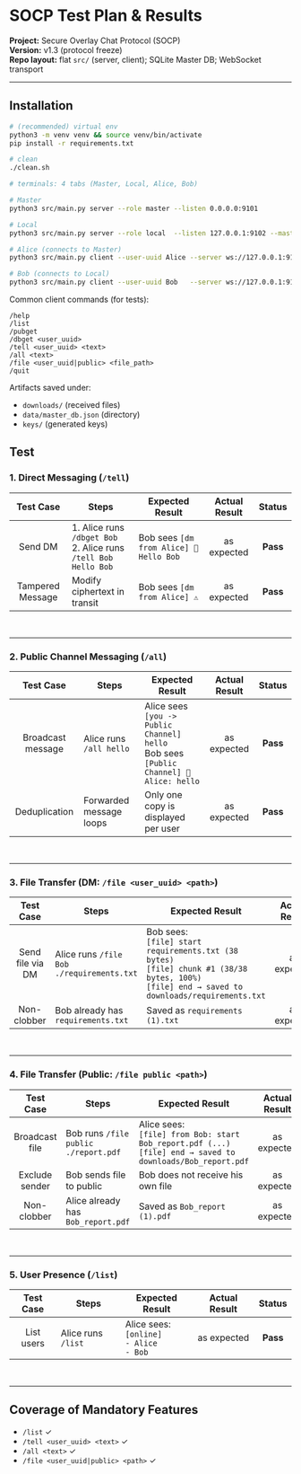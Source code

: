 # SOCP Test Plan & Results

**Project:** Secure Overlay Chat Protocol (SOCP)\
**Version:** v1.3 (protocol freeze)\
**Repo layout:** flat `src/` (server, client); SQLite Master DB; WebSocket transport

---

## Installation

``` bash
# (recommended) virtual env
python3 -m venv venv && source venv/bin/activate
pip install -r requirements.txt

# clean
./clean.sh

# terminals: 4 tabs (Master, Local, Alice, Bob)

# Master
python3 src/main.py server --role master --listen 0.0.0.0:9101

# Local
python3 src/main.py server --role local  --listen 127.0.0.1:9102 --master-url ws://127.0.0.1:9101

# Alice (connects to Master)
python3 src/main.py client --user-uuid Alice --server ws://127.0.0.1:9101

# Bob (connects to Local)
python3 src/main.py client --user-uuid Bob   --server ws://127.0.0.1:9102
```

Common client commands (for tests):
```
/help
/list
/pubget
/dbget <user_uuid>
/tell <user_uuid> <text>
/all <text>
/file <user_uuid|public> <file_path>
/quit
```
Artifacts saved under: 
- `downloads/` (received files) 
- `data/master_db.json` (directory) 
- `keys/` (generated keys)


## Test

### 1. Direct Messaging (`/tell`)

<table>
  <thead>
    <tr>
      <th style="text-align:center;">Test Case</th>
      <th style="text-align:center;">Steps</th>
      <th style="text-align:center;">Expected Result</th>
      <th style="text-align:center;">Actual Result</th>
      <th style="text-align:center;">Status</th>
    </tr>
  </thead>
  <tbody>
    <tr>
      <td style="text-align:center;">Send DM</td>
      <td style="text-align:left;">1. Alice runs <code>/dbget Bob</code> <br>2. Alice runs <code>/tell Bob Hello Bob</code> </td>
      <td style="text-align:left;">Bob sees <code>[dm from Alice] 🔐 Hello Bob</code></td>
      <td style="text-align:center;">as expected</td>
      <td style="text-align:center;"><b>Pass</b></td>
    </tr>
    <tr>
      <td style="text-align:center;">Tampered Message </td>
      <td style="text-align:left;">Modify ciphertext in transit</code> </td>
      <td style="text-align:left;">Bob sees <code>[dm from Alice] ⚠️ <decrypt failed: ...></code></td>
      <td style="text-align:center;">as expected</td>
      <td style="text-align:center;"><b>Pass</b></td>
    </tr>
  </tbody>
</table><br>

---

### 2. Public Channel Messaging (`/all`)

<table>
  <thead>
    <tr>
      <th style="text-align:center;">Test Case</th>
      <th style="text-align:center;">Steps</th>
      <th style="text-align:center;">Expected Result</th>
      <th style="text-align:center;">Actual Result</th>
      <th style="text-align:center;">Status</th>
    </tr>
  </thead>
  <tbody>
    <tr>
      <td style="text-align:center;">Broadcast message</td>
      <td style="text-align:left;">Alice runs <code>/all hello</code> </td>
      <td style="text-align:left;">Alice sees <code>[you -> Public Channel] hello</code><br>Bob sees <code>[Public Channel] 🔐 Alice: hello</code></td>
      <td style="text-align:center;">as expected</td>
      <td style="text-align:center;"><b>Pass</b></td>
    </tr>
    <tr>
      <td style="text-align:center;">Deduplication</td>
      <td style="text-align:left;">Forwarded message loops</code> </td>
      <td style="text-align:left;">Only one copy is displayed per user</td>
      <td style="text-align:center;">as expected</td>
      <td style="text-align:center;"><b>Pass</b></td>
    </tr>
  </tbody>
</table><br>

---

### 3. File Transfer (DM: `/file <user_uuid> <path>`)

<table>
  <thead>
    <tr>
      <th style="text-align:center;">Test Case</th>
      <th style="text-align:center;">Steps</th>
      <th style="text-align:center;">Expected Result</th>
      <th style="text-align:center;">Actual Result</th>
      <th style="text-align:center;">Status</th>
    </tr>
  </thead>
  <tbody>
    <tr>
      <td style="text-align:center;">Send file via DM</td>
      <td style="text-align:left;">Alice runs <code>/file Bob ./requirements.txt</code></td>
      <td style="text-align:left;">Bob sees:<br> <code>[file] start requirements.txt (38 bytes)</code><br><code>[file] chunk #1 (38/38 bytes, 100%)</code><br><code>[file] end → saved to downloads/requirements.txt</code></td>
      <td style="text-align:center;">as expected</td>
      <td style="text-align:center;"><b>Pass</b></td>
    </tr>
    <tr>
      <td style="text-align:center;">Non-clobber</td>
      <td style="text-align:left;">Bob already has <code>requirements.txt</code></td>
      <td style="text-align:left;">Saved as <code>requirements (1).txt</code></td>
      <td style="text-align:center;">as expected</td>
      <td style="text-align:center;"><b>Pass</b></td>
    </tr>
  </tbody>
</table><br>

---

### 4. File Transfer (Public: `/file public <path>`)

<table>
  <thead>
    <tr>
      <th style="text-align:center;">Test Case</th>
      <th style="text-align:center;">Steps</th>
      <th style="text-align:center;">Expected Result</th>
      <th style="text-align:center;">Actual Result</th>
      <th style="text-align:center;">Status</th>
    </tr>
  </thead>
  <tbody>
    <tr>
      <td style="text-align:center;">Broadcast file</td>
      <td style="text-align:left;">Bob runs <code>/file public ./report.pdf</code></td>
      <td style="text-align:left;">Alice sees:<br> <code>[file] from Bob: start Bob_report.pdf (...)</code><br><code>[file] end → saved to downloads/Bob_report.pdf</code></td>
      <td style="text-align:center;">as expected</td>
      <td style="text-align:center;"><b>Pass</b></td>
    </tr>
    <tr>
      <td style="text-align:center;">Exclude sender</td>
      <td style="text-align:left;">Bob sends file to public</td>
      <td style="text-align:left;">Bob does not receive his own file</code></td>
      <td style="text-align:center;">as expected</td>
      <td style="text-align:center;"><b>Pass</b></td>
    </tr>
    <tr>
      <td style="text-align:center;">Non-clobber</td>
      <td style="text-align:left;">Alice already has <code>Bob_report.pdf</code></td>
      <td style="text-align:left;">Saved as <code>Bob_report (1).pdf</code></td>
      <td style="text-align:center;">as expected</td>
      <td style="text-align:center;"><b>Pass</b></td>
    </tr>
  </tbody>
</table><br>

---

### 5. User Presence (`/list`)

<table>
  <thead>
    <tr>
      <th style="text-align:center;">Test Case</th>
      <th style="text-align:center;">Steps</th>
      <th style="text-align:center;">Expected Result</th>
      <th style="text-align:center;">Actual Result</th>
      <th style="text-align:center;">Status</th>
    </tr>
  </thead>
  <tbody>
    <tr>
      <td style="text-align:center;">List users</td>
      <td style="text-align:left;">Alice runs <code>/list</code></td>
      <td style="text-align:left;">Alice sees:<br> <code>[online]</code><br><code>- Alice</code><br><code>- Bob</code></td>
      <td style="text-align:center;">as expected</td>
      <td style="text-align:center;"><b>Pass</b></td>
    </tr>
  </tbody>
</table><br>

---

## Coverage of Mandatory Features

-   `/list` ✓ 
-   `/tell <user_uuid> <text>` ✓
-   `/all <text>` ✓
-   `/file <user_uuid|public> <path>` ✓
